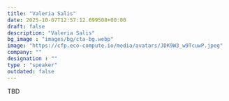```yaml
---
title: "Valeria Salis"
date: 2025-10-07T12:57:12.699508+00:00
draft: false
description: "Valeria Salis"
bg_image : "images/bg/cta-bg.webp"
image: "https://cfp.eco-compute.io/media/avatars/JDK9W3_w9TcuwP.jpeg"
company: ""
designation : ""
type : "speaker"
outdated: false
---
```


TBD
